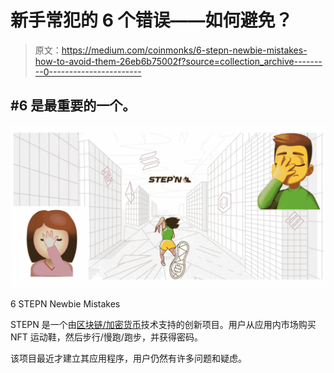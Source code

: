 # 新手常犯的 6 个错误——如何避免？

> 原文：<https://medium.com/coinmonks/6-stepn-newbie-mistakes-how-to-avoid-them-26eb6b75002f?source=collection_archive---------0----------------------->

## #6 是最重要的一个。

![](img/08c5fc268ab4356fa2d7db35604ad6ce.png)

6 STEPN Newbie Mistakes

STEPN 是一个由[区块链/加密货币](https://coincodecap.com/what-is-blockchain-a-simple-guide-for-dummies)技术支持的创新项目。用户从应用内市场购买 NFT 运动鞋，然后步行/慢跑/跑步，并获得密码。

该项目最近才建立其应用程序，用户仍然有许多问题和疑虑。